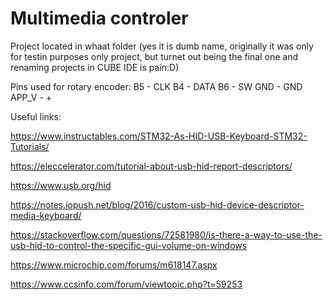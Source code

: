 # Multimedia controler 

Project located in whaat folder (yes it is dumb name, originally it was only for testin purposes only project, but turnet out being the final one and renaming projects in CUBE IDE is pain:D)

Pins used for rotary encoder:
B5 - CLK
B4 - DATA
B6 - SW
GND - GND
APP_V - +

Useful links:

https://www.instructables.com/STM32-As-HID-USB-Keyboard-STM32-Tutorials/

https://eleccelerator.com/tutorial-about-usb-hid-report-descriptors/

https://www.usb.org/hid

https://notes.iopush.net/blog/2016/custom-usb-hid-device-descriptor-media-keyboard/

https://stackoverflow.com/questions/72581980/is-there-a-way-to-use-the-usb-hid-to-control-the-specific-gui-volume-on-windows

https://www.microchip.com/forums/m618147.aspx

https://www.ccsinfo.com/forum/viewtopic.php?t=59253